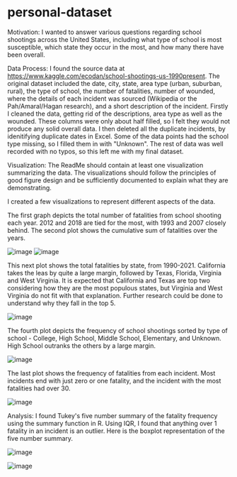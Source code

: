 # personal-dataset
Motivation:
I wanted to answer various questions regarding school shootings across the United States, including what type of school is most susceptible, which state they occur in the most, and how many there have been overall. 

Data Process: 
I found the source data at https://www.kaggle.com/ecodan/school-shootings-us-1990present. The original dataset included the date, city, state, area type (urban, suburban, rural), the type of school, the number of fatalities, number of wounded, where the details of each incident was sourced (Wikipedia or the Pah/Amaral/Hagan research), and a short description of the incident. Firstly I cleaned the data, getting rid of the descriptions, area type as well as the wounded. These columns were only about half filled, so I felt they would not produce any solid overall data. I then deleted all the duplicate incidents, by idenitifying duplicate dates in Excel. Some of the data points had the school type missing, so I filled them in with "Unknown". The rest of data was well recorded with no typos, so this left me with my final dataset. 

Visualization: The ReadMe should contain at least one visualization summarizing the data. The
visualizations should follow the principles of good figure design and be sufficiently documented to
explain what they are demonstrating.

I created a few visualizations to represent different aspects of the data. 

The first graph depicts the total number of fatalities from school shooting each year. 2012 and 2018 are tied for the most, with 1993 and 2007 closely behind. The second plot shows the cumulative sum of fatalities over the years.

![image](https://user-images.githubusercontent.com/91508008/144691483-0eae6159-760a-417b-bcfd-e3f123bcc4fd.png)
![image](https://user-images.githubusercontent.com/91508008/144728614-216f4de9-c273-4938-a651-b06510dc5dda.png)

This next plot shows the total fatalities by state, from 1990-2021. California takes the leas by quite a large margin, followed by Texas, Florida, Virginia and West Virginia. It is expected that California and Texas are top two considering how they are the most populous states, but Virginia and West Virginia do not fit with that explanation. Further research could be done to understand why they fall in the top 5.

![image](https://user-images.githubusercontent.com/91508008/144691560-c786fb4f-5bbd-428b-bf4f-82229dc34a1c.png)

The fourth plot depicts the frequency of school shootings sorted by type of school - College, High School, Middle School, Elementary, and Unknown. High School outranks the others by a large margin. 

![image](https://user-images.githubusercontent.com/91508008/144729091-ac62fdbf-e9f1-4db0-92f4-9ed0f2e95a46.png)

The last plot shows the frequency of fatalities from each incident. Most incidents end with just zero or one fatality, and the incident with the most fatalities had over 30. 

![image](https://user-images.githubusercontent.com/91508008/144729125-3dc6006c-a28b-4c59-b23f-f5d1e911de5d.png)

Analysis: 
I found Tukey's five number summary of the fatality frequency using the summary function in R. Using IQR, I found that anything over 1 fatality in an incident is an outlier. Here is the boxplot representation of the five number summary.

![image](https://user-images.githubusercontent.com/91508008/144729900-1a9f4e0c-8600-4b5b-b45e-a9495312ce07.png)

![image](https://user-images.githubusercontent.com/91508008/144729878-c2227608-0f13-468a-b7b2-9fd4df55ea23.png)













